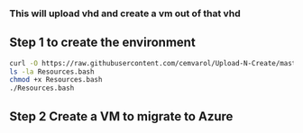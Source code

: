 ### This will upload vhd and create a vm out of that vhd


## Step 1 to create the environment

```sh
curl -O https://raw.githubusercontent.com/cemvarol/Upload-N-Create/master/Resources.bash
ls -la Resources.bash
chmod +x Resources.bash
./Resources.bash
```


## Step 2 Create a VM to migrate to Azure


